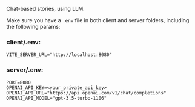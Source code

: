 Chat-based stories, using LLM.

Make sure you have a `.env` file in both client and server folders, including the following params:

### client/.env:

```
VITE_SERVER_URL="http://localhost:8080"
```

### server/.env:

```
PORT=8080
OPENAI_API_KEY=<your_private_api_key>
OPENAI_API_URL="https://api.openai.com/v1/chat/completions"
OPENAI_API_MODEL="gpt-3.5-turbo-1106"
```
